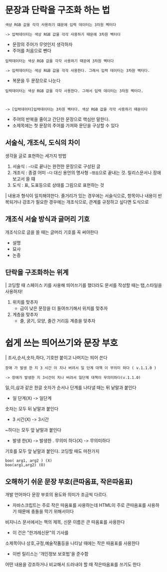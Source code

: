 # 문장과 단락을 구조화 하는 법

```
색상 RGB 값을 각각 사용하기 떄문에 입력 데이터는 3차원 벡터다

-> 입력데이터는 색상 RGB 값을 각각 사용하기 때문에 3차원 벡터다
```

- 문장의 주어가 무엇인지 생각하자
- 주어를 처음으로 뺀다

```
입력데이터는 색상 RGB 값을 각각 사용하기 때문에 3차원 벡터다

-> 입력데이터는 색상 RGB 값을 각각 사용한다. 그래서 입력 데이터는 3차원 벡터다.
```

- 복문을 두 문장으로 나눈다

```
입력데이터는 색상 RGB 값을 각각 사용한다. 그래서 입력 데이터는 3차원 벡터다.



-> [입력데이터]입력데이터는 3차원 벡터다. 색상 RGB 값을 각각 사용하기 때문이다
```

- 주어의 반복을 줄이고 간단한 문장으로 핵심만 말한다.
- 소제목에는 첫 문장의 주어를 가져와 문단을 구상할 수 있다

## 서술식, 개조식, 도식의 차이

생각을 글로 표현하는 세가지 방법

1. 서술식 : `~다`로 끝나는 완전한 문장으로 구성된 글
2. 개조식 : 종결 어미 `~다` 대신 용언의 명사형 `~했음`으로 끝내는 것. 릴리스문서나 장애 보고서 쓸 떄
3. 도식 : 표, 도표등으로 상태를 그림으로 표현하는 것

| 내용과 형식이 일치해야한다.
줄거리가 있는 경우에는 서술식으로, 항목이나 내용이 반복되거나 강조가 필요한 경우에는 개조식으로, 관계를 규정하고 싶다면 도식으로

## 개조식 서술 방식과 글머리 기호

개조식으로 글을 쓸 때는 글머리 기호를 꼭 써야한다

- 설명
- 묘사
- 논증

## 단락을 구조화하는 위계

| 코딩할 때 스페이스 키를 사용해 띄어쓰기를 했더라도 문서를 작성할 때는 탭,스타일을 사용하자!

1. 위치를 맞추자
   - 급이 낮은 문장을 더 들여쓰기해서 위치를 맞추자
2. 계층을 맞추자
   - 줄, 굵기, 모양, 줄간 거리등 계층을 맞추자

# 쉽게 쓰는 띄어쓰기와 문장 부호

| 조사,순서,숫자,하다, 기호만 붙이고 나머지는 띄어 쓴다

```
장애 가 발생 한 지 3 시간 이 지나 버려서 일 단계 대책 이 무의미 하다 ( v.1.1.0 )

-> 장애가 발생한 지 3시간이 지나 버려서 일단계 대책이 무의미하다(v.1.1.0)
```

일,이,삼과 같은 한글 숫자가 순서나 단계를 나타낼 때는 뒤 낱말과 붙인다

- 일 단계(X) -> 일단계

숫자는 모두 뒤 낱말과 붙인다

- 3 시간(X) -> 3시간

~하다는 모두 앞 낱말과 붙인다

- 발생 한(X) -> 발생한 . 무의미 하다(X) -> 무의미하다

기호를 모두 앞 낱말과 붙인다. 코딩할 때도 마찬가지

```
boo( arg1, arg2 ) (X)
boo(arg1,arg2) (O)
```

## 오해하기 쉬운 문장 부호(큰따옴표, 작은따옴표)

개발 언어마다 문장 부호의 용도와 의미가 조금씩 다르다.

- 자바스크립트는 주로 작은 따옴표를 사용하는데 HTML이 주로 큰따옴표를 사용하기 때문에 충돌을 막기 위해서이다

비지니스 문서에서는 책의 제목, 신문 이름은 큰 따옴표를 사용한다

- 이 건은 "한겨레신문"의 기사를

소제목이나 상호,규정,예술작품등을 나타날 때에는 작은 따옴표를 사용한다

- 이번 릴리스는 '개인정보 보호법'을 준수함

어떤 내용을 강조하거나 비교해서 드러내야 할 때 작은따옴표를 쓰기도 한다
